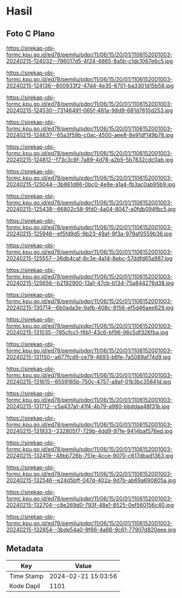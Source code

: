 # Hasil

## Foto C Plano

https://sirekap-obj-formc.kpu.go.id/ed78/pemilu/pdpr/11/06/15/20/01/1106152001003-20240215-124032--786017d5-4f24-4665-8a5b-c1dc1067e6c5.jpg

https://sirekap-obj-formc.kpu.go.id/ed78/pemilu/pdpr/11/06/15/20/01/1106152001003-20240215-124136--800933f2-47d4-4e35-8701-ba3301d15b58.jpg

https://sirekap-obj-formc.kpu.go.id/ed78/pemilu/pdpr/11/06/15/20/01/1106152001003-20240215-124530--73146491-065f-461a-98d9-681d7610d253.jpg

https://sirekap-obj-formc.kpu.go.id/ed78/pemilu/pdpr/11/06/15/20/01/1106152001003-20240215-124637--65a3f59b-c0ac-4500-aee8-8e91df149b78.jpg

https://sirekap-obj-formc.kpu.go.id/ed78/pemilu/pdpr/11/06/15/20/01/1106152001003-20240215-124812--f73c3c8f-7a89-4d78-a2b5-5b7832cdc0ab.jpg

https://sirekap-obj-formc.kpu.go.id/ed78/pemilu/pdpr/11/06/15/20/01/1106152001003-20240215-125044--3b861d86-0bc0-4e8e-a1a4-fb3ac0ab95b9.jpg

https://sirekap-obj-formc.kpu.go.id/ed78/pemilu/pdpr/11/06/15/20/01/1106152001003-20240215-125438--66802c58-9fd0-4a04-8047-a0fdb094fbc5.jpg

https://sirekap-obj-formc.kpu.go.id/ed78/pemilu/pdpr/11/06/15/20/01/1106152001003-20240215-125946--ef5fd9d5-9b23-49af-9f3a-979af0559b36.jpg

https://sirekap-obj-formc.kpu.go.id/ed78/pemilu/pdpr/11/06/15/20/01/1106152001003-20240215-125557--36db4caf-8c3e-4a14-8ebc-57ddfd65a987.jpg

https://sirekap-obj-formc.kpu.go.id/ed78/pemilu/pdpr/11/06/15/20/01/1106152001003-20240215-125656--b2192900-13a1-47cb-b134-75a844276d38.jpg

https://sirekap-obj-formc.kpu.go.id/ed78/pemilu/pdpr/11/06/15/20/01/1106152001003-20240215-130714--6b0ada3e-9afb-408c-9156-ef5d46aee629.jpg

https://sirekap-obj-formc.kpu.go.id/ed78/pemilu/pdpr/11/06/15/20/01/1106152001003-20240215-131035--785cfcc1-f6b1-43c6-bf96-96c5df326fba.jpg

https://sirekap-obj-formc.kpu.go.id/ed78/pemilu/pdpr/11/06/15/20/01/1106152001003-20240215-131150--a677fcd9-ce79-4693-b6fe-7a5089af74d9.jpg

https://sirekap-obj-formc.kpu.go.id/ed78/pemilu/pdpr/11/06/15/20/01/1106152001003-20240215-131615--6559185b-750c-4757-a8af-01b3bc35841d.jpg

https://sirekap-obj-formc.kpu.go.id/ed78/pemilu/pdpr/11/06/15/20/01/1106152001003-20240215-131712--c5a437a1-41f4-4b79-a980-bbddaa48f31b.jpg

https://sirekap-obj-formc.kpu.go.id/ed78/pemilu/pdpr/11/06/15/20/01/1106152001003-20240215-131933--332805f7-729b-4dd9-97fe-9414baf576ed.jpg

https://sirekap-obj-formc.kpu.go.id/ed78/pemilu/pdpr/11/06/15/20/01/1106152001003-20240215-132419--48bb726b-751e-4cce-9070-c617dbad1363.jpg

https://sirekap-obj-formc.kpu.go.id/ed78/pemilu/pdpr/11/06/15/20/01/1106152001003-20240215-132546--e24d5bff-047d-402a-9d7b-ab69a690805a.jpg

https://sirekap-obj-formc.kpu.go.id/ed78/pemilu/pdpr/11/06/15/20/01/1106152001003-20240215-132704--c8e269d0-793f-48e1-8525-0ef560156c40.jpg

https://sirekap-obj-formc.kpu.go.id/ed78/pemilu/pdpr/11/06/15/20/01/1106152001003-20240215-132854--3bde54a0-9f66-4a66-9c61-77907d820eee.jpg


## Metadata

| Key        | Value               |
| ---------- | ------------------- |
| Time Stamp | 2024-02-21 15:03:56 |
| Kode Dapil | 1101                |



